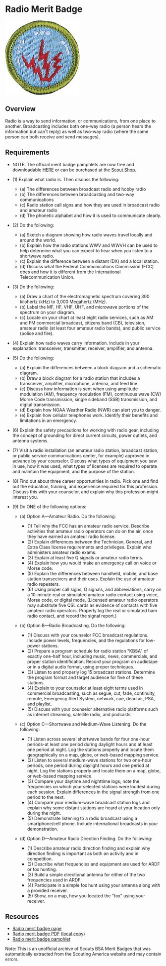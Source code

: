 

# Radio Merit Badge

![Radio Merit Badge](images/radio-merit-badge.jpg)

## Overview



Radio is a way to send information, or communications, from one place to another. Broadcasting includes both one-way radio (a person hears the information but can¹t reply) as well as two-way radio (where the same person can both receive and send messages).

## Requirements

* NOTE:  The official merit badge pamphlets are now free and downloadable  [HERE](https://filestore.scouting.org/filestore/Merit_Badge_ReqandRes/Pamphlets/Radio.pdf) or can be purchased at the [Scout Shop.](https://www.scoutshop.org/)
* (1) Explain what radio is. Then discuss the following:
    * (a) The differences between broadcast radio and hobby radio
    * (b) The differences between broadcasting and two-way communications
    * (c) Radio station call signs and how they are used in broadcast radio and amateur radio
    * (d) The phonetic alphabet and how it is used to communicate clearly.


* (2) Do the following:
    * (a) Sketch a diagram showing how radio waves travel locally and around the world.
    * (b) Explain how the radio stations WWV and WWVH can be used to help determine what you can expect to hear when you listen to a shortwave radio.
    * (c) Explain the difference between a distant (DX) and a local station.
    * (d) Discuss what the Federal Communications Commission (FCC) does and how it is different from the International Telecommunication Union.


* (3) Do the following:
    * (a) Draw a chart of the electromagnetic spectrum covering 300 kilohertz (kHz) to 3,000 Megahertz (MHz).
    * (b) Label the MF, HF, VHF, UHF, and microwave portions of the spectrum on your diagram.
    * (c) Locate on your chart at least eight radio services, such as AM and FM commercial broadcast, citizens band (CB), television, amateur radio (at least four amateur radio bands), and public service (police and fire).


* (4) Explain how radio waves carry information. Include in your explanation: transceiver, transmitter, receiver, amplifier, and antenna.
* (5) Do the following:
    * (a) Explain the differences between a block diagram and a schematic diagram.
    * (b) Draw a block diagram for a radio station that includes a transceiver, amplifier, microphone, antenna, and feed line.
    * (c) Discuss how information is sent when using amplitude modulation (AM), frequency modulation (FM), continuous wave (CW) Morse Code transmission, single sideband (SSB) transmission, and digital transmission.
    * (d) Explain how NOAA Weather Radio (NWR) can alert you to danger.
    * (e) Explain how cellular telephones work. Identify their benefits and limitations in an emergency.


* (6) Explain the safety precautions for working with radio gear, including the concept of grounding for direct current circuits, power outlets, and antenna systems.
* (7) Visit a radio installation (an amateur radio station, broadcast station, or public service communications center, for example) approved in advance by your counselor. Discuss what types of equipment you saw in use, how it was used, what types of licenses are required to operate and maintain the equipment, and the purpose of the station.
* (8) Find out about three career opportunities in radio. Pick one and find out the education, training, and experience required for this profession. Discuss this with your counselor, and explain why this profession might interest you.
* (9) Do ONE of the following options:
    * (a) Option A—Amateur Radio. Do the following:
        * (1) Tell why the FCC has an amateur radio service. Describe activities that amateur radio operators can do on the air, once they have earned an amateur radio license.
        * (2) Explain differences between the Technician, General, and Extra Class license requirements and privileges. Explain who administers amateur radio exams.
        * (3) Explain at least five Q signals or amateur radio terms.
        * (4) Explain how you would make an emergency call on voice or Morse code.
        * (5) Explain the differences between handheld, mobile, and base station transceivers and their uses. Explain the use of amateur radio repeaters.
        * (6) Using proper call signs, Q signals, and abbreviations, carry on a 10-minute real or simulated amateur radio contact using voice, Morse code, or digital mode. (Licensed amateur radio operators may substitute five QSL cards as evidence of contacts with five amateur radio operators. Properly log the real or simulated ham radio contact, and record the signal report.)


    * (b) Option B—Radio Broadcasting. Do the following:
        * (1) Discuss with your counselor FCC broadcast regulations. Include power levels, frequencies, and the regulations for low-power stations.
        * (2) Prepare a program schedule for radio station "KBSA" of exactly one-half hour, including music, news, commercials, and proper station identification. Record your program on audiotape or in a digital audio format, using proper techniques.
        * (3) Listen to and properly log 15 broadcast stations. Determine the program format and target audience for five of these stations.
        * (4) Explain to your counselor at least eight terms used in commercial broadcasting, such as segue, cut, fade, continuity, remote, Emergency Alert System, network, cue, dead air, PSA, and playlist.
        * (5) Discuss with your counselor alternative radio platforms such as internet streaming, satellite radio, and podcasts.


    * (c) Option C—Shortwave and Medium-Wave Listening. Do the following:
        * (1) Listen across several shortwave bands for four one-hour periods-at least one period during daylight hours and at least one period at night. Log the stations properly and locate them geographically on a map, globe, or web-based mapping service.
        * (2) Listen to several medium-wave stations for two one-hour periods, one period during daylight hours and one period at night. Log the stations properly and locate them on a map, globe, or web-based mapping service.
        * (3) Compare your daytime and nighttime logs; note the frequencies on which your selected stations were loudest during each session. Explain differences in the signal strength from one period to the next.
        * (4) Compare your medium-wave broadcast station logs and explain why some distant stations are heard at your location only during the night.
        * (5) Demonstrate listening to a radio broadcast using a smartphone/cell phone. Include international broadcasts in your demonstration.


    * (d) Option D—Amateur Radio Direction Finding. Do the following:
        * (1) Describe amateur radio direction finding and explain why direction finding is important as both an activity and in competition.
        * (2) Describe what frequencies and equipment are used for ARDF or fox hunting.
        * (3) Build a simple directional antenna for either of the two frequencies used in ARDF.
        * (4) Participate in a simple fox hunt using your antenna along with a provided receiver.
        * (5) Show, on a map, how you located the "fox" using your receiver.






## Resources

- [Radio merit badge page](https://www.scouting.org/merit-badges/radio/)
- [Radio merit badge PDF](https://filestore.scouting.org/filestore/Merit_Badge_ReqandRes/Pamphlets/Radio.pdf) ([local copy](files/radio-merit-badge.pdf))
- [Radio merit badge pamphlet](https://www.scoutshop.org/bsa-radio-merit-badge-pamphlet-661041.html)

Note: This is an unofficial archive of Scouts BSA Merit Badges that was automatically extracted from the Scouting America website and may contain errors.